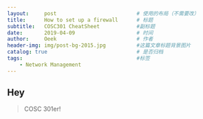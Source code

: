```yaml
---
layout:     post                          # 使用的布局（不需要改）
title:      How to set up a firewall      # 标题 
subtitle:   COSC301 CheatSheet            #副标题
date:       2019-04-09                    # 时间
author:     Oeek                          # 作者
header-img: img/post-bg-2015.jpg          #这篇文章标题背景图片
catalog: true                             # 是否归档
tags:                                     #标签
    - Network Management
---
```


## Hey
> COSC 301er!

